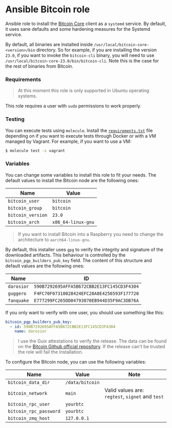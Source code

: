 # Ansible Bitcoin role

Ansible role to install the [Bitcoin Core](https://bitcoincore.org/en/about/) client as a `systemd` service. By default,
it uses sane defaults and some hardening measures for the Systemd service.

By default, all binaries are installed inside `/usr/local/bitcoin-core-<version>/bin` directory. So for example, if you are installing
the version `23.0`, if you want to invoke the `bitcoin-cli` binary, you will need to use `/usr/local/bitcoin-core-23.0/bin/bitcoin-cli`.
Note this is the case for the rest of binaries from Bitcoin.

### Requirements

>At this moment this role is only supported in Ubuntu operating systems. 

This role requires a user with `sudo` permissions to work properly.

### Testing

You can execute tests using `molecule`. Install the [`requirements.txt`](molecule) file depending on if you want
to execute tests through Docker or with a VM managed by Vagrant. For example, if you want to use a VM:

```bash
$ molecule test -s vagrant
```

### Variables

You can change some variables to install this role to fit your needs. The default values to install the 
Bitcoin node are the following ones:

| Name              	 | Value              	 |
|---------------------|----------------------|
| `bitcoin_user`    	 | `bitcoin`          	 |
| `bitcoin_group`   	 | `bitcoin`          	 |
| `bitcoin_version` 	 | `23.0`             	 |
| `bitcoin_arch`    	 | `x86_64-linux-gnu` 	 |

>If you want to install Bitcoin into a Raspberry you need to change the architecture to `aarch64-linux-gnu`.

By default, this installer uses `gpg` to verify the integrity and signature of the downloaded artifacts. This
behaviour is controlled by the `bitcoin_pgp_builders_pub_key` field. The content of this structure and default values
are the following ones:

| Name       	 | ID                                         	 |
|--------------|----------------------------------------------|
| `darosior` 	 | `590B7292695AFFA5B672CBB2E13FC145CD3F4304` 	 |
| `guggero`  	 | `F4FC70F07310028424EFC20A8E4256593F177720` 	 |
| `fanquake` 	 | `E777299FC265DD04793070EB944D35F9AC3DB76A` 	 |

If you only want to verify with one user, you should use something like this:

```yaml
bitcoin_pgp_builders_pub_key:
  - id: 590B7292695AFFA5B672CBB2E13FC145CD3F4304
    name: darosior
```

>I use the Guix attestations to verify the release. The data can be found on the [Bitcoin Github official repository](https://github.com/bitcoin-core/guix.sigs).
> If the release can't be trusted the role will fail the installation.

To configure the Bitcoin node, you can use the following variables:

| Name                   	 | Value           	 | Note                                             	 |
|--------------------------|-------------------|----------------------------------------------------|
| `bitcoin_data_dir`     	 | `/data/bitcoin` 	 | 	                                                  |
| `bitcoin_network`      	 | `main`          	 | Valid values are: `regtest`, `signet` and `test` 	 |
| `bitcoin_rpc_user`     	 | `yourbtc`       	 | 	                                                  |
| `bitcoin_rpc_password` 	 | `yourbtc`       	 | 	                                                  |
| `bitcoin_zmq_host`     	 | `127.0.0.1`     	 | 	                                                  |
